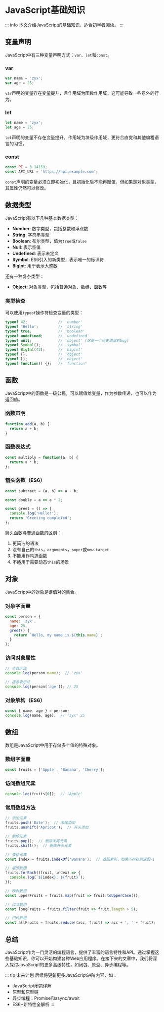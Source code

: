 # JavaScript基础知识

::: info
本文介绍JavaScript的基础知识，适合初学者阅读。
:::

## 变量声明

JavaScript中有三种变量声明方式：`var`、`let`和`const`。

### var

```javascript
var name = 'zyx';
var age = 25;
```

`var`声明的变量存在变量提升，且作用域为函数作用域，这可能导致一些意外的行为。

### let

```javascript
let name = 'zyx';
let age = 25;
```

`let`声明的变量不存在变量提升，作用域为块级作用域，更符合直觉和其他编程语言的习惯。

### const

```javascript
const PI = 3.14159;
const API_URL = 'https://api.example.com';
```

`const`声明的变量必须立即初始化，且初始化后不能再赋值，但如果是对象类型，其属性仍然可以修改。

## 数据类型

JavaScript有以下几种基本数据类型：

- **Number**: 数字类型，包括整数和浮点数
- **String**: 字符串类型
- **Boolean**: 布尔类型，值为`true`或`false`
- **Null**: 表示空值
- **Undefined**: 表示未定义
- **Symbol**: ES6引入的新类型，表示唯一的标识符
- **BigInt**: 用于表示大整数

还有一种复杂类型：

- **Object**: 对象类型，包括普通对象、数组、函数等

### 类型检查

可以使用`typeof`操作符检查变量的类型：

```javascript
typeof 42;              // 'number'
typeof 'Hello';         // 'string'
typeof true;            // 'boolean'
typeof undefined;       // 'undefined'
typeof null;            // 'object' (这是一个历史遗留的bug)
typeof Symbol();        // 'symbol'
typeof BigInt(42);      // 'bigint'
typeof {};              // 'object'
typeof [];              // 'object'
typeof function() {};   // 'function'
```

## 函数

JavaScript中的函数是一级公民，可以赋值给变量，作为参数传递，也可以作为返回值。

### 函数声明

```javascript
function add(a, b) {
  return a + b;
}
```

### 函数表达式

```javascript
const multiply = function(a, b) {
  return a * b;
};
```

### 箭头函数（ES6）

```javascript
const subtract = (a, b) => a - b;

const double = a => a * 2;

const greet = () => {
  console.log('Hello!');
  return 'Greeting completed';
};
```

箭头函数与普通函数的区别：
1. 更简洁的语法
2. 没有自己的`this`，`arguments`，`super`或`new.target`
3. 不能用作构造函数
4. 不适用于需要动态`this`的场景

## 对象

JavaScript中的对象是键值对的集合。

### 对象字面量

```javascript
const person = {
  name: 'zyx',
  age: 25,
  greet() {
    return `Hello, my name is ${this.name}`;
  }
};
```

### 访问对象属性

```javascript
// 点表示法
console.log(person.name);  // 'zyx'

// 括号表示法
console.log(person['age']); // 25
```

### 对象解构（ES6）

```javascript
const { name, age } = person;
console.log(name, age);  // 'zyx' 25
```

## 数组

数组是JavaScript中用于存储多个值的特殊对象。

### 数组字面量

```javascript
const fruits = ['Apple', 'Banana', 'Cherry'];
```

### 访问数组元素

```javascript
console.log(fruits[0]);  // 'Apple'
```

### 常用数组方法

```javascript
// 添加元素
fruits.push('Date');  // 末尾添加
fruits.unshift('Apricot');  // 开头添加

// 删除元素
fruits.pop();  // 删除末尾元素
fruits.shift();  // 删除开头元素

// 查找元素
const index = fruits.indexOf('Banana');  // 返回索引，如果不存在则返回-1

// 遍历数组
fruits.forEach((fruit, index) => {
  console.log(`${index}: ${fruit}`);
});

// 映射数组
const upperFruits = fruits.map(fruit => fruit.toUpperCase());

// 过滤数组
const longFruits = fruits.filter(fruit => fruit.length > 5);

// 归约数组
const allFruits = fruits.reduce((acc, fruit) => acc + ', ' + fruit);
```

## 总结

JavaScript作为一门灵活的编程语言，提供了丰富的语言特性和API。通过掌握这些基础知识，你可以开始构建各种Web应用程序。在接下来的文章中，我们将深入探讨JavaScript的更多高级特性，如闭包、原型、异步编程等。

::: tip 未来计划
后续将更新更多JavaScript进阶内容，如：
- JavaScript闭包详解
- 原型和原型链
- 异步编程：Promise和async/await
- ES6+新特性全解析
::: 